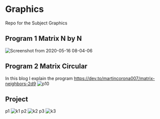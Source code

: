 # Graphics
Repo for the Subject Graphics

## Program 1 Matrix N by N ##	
![Screenshot from 2020-05-16 08-04-06](https://user-images.githubusercontent.com/31390537/82120464-ee070400-974b-11ea-9ac4-0f91fa4a6ed5.png)
## Program 2 Matrix Circular ##
In this blog I explain the program https://dev.to/martincorona007/matrix-neighbors-2d9
![p10](https://user-images.githubusercontent.com/31390537/82125267-6aa8db00-976a-11ea-80ef-57e4cfc52519.PNG)

## Project ##
p1
![k1](https://user-images.githubusercontent.com/31390537/82120264-75537800-974a-11ea-89fe-1ebcdbfd4191.png)
p2
![k2](https://user-images.githubusercontent.com/31390537/82120283-843a2a80-974a-11ea-8249-6b88e7eb34ce.png)
p3
![k3](https://user-images.githubusercontent.com/31390537/82120289-8f8d5600-974a-11ea-9b6d-d952a801be1d.png)
